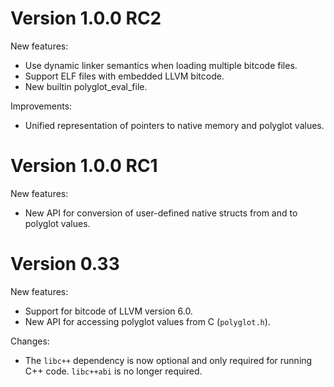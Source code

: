 # Version 1.0.0 RC2

New features:

* Use dynamic linker semantics when loading multiple bitcode files.
* Support ELF files with embedded LLVM bitcode.
* New builtin polyglot_eval_file.

Improvements:

* Unified representation of pointers to native memory and polyglot values.

# Version 1.0.0 RC1

New features:

* New API for conversion of user-defined native structs from and to polyglot
  values.

# Version 0.33

New features:

* Support for bitcode of LLVM version 6.0.
* New API for accessing polyglot values from C (`polyglot.h`).

Changes:

* The `libc++` dependency is now optional and only required for running C++
  code. `libc++abi` is no longer required.
